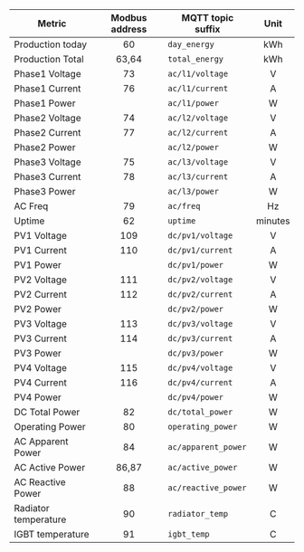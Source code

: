 |Metric|Modbus address|MQTT topic suffix|Unit|
|---|:-:|---|:-:|
|Production today|60|`day_energy`|kWh|
|Production Total|63,64|`total_energy`|kWh|
|Phase1 Voltage|73|`ac/l1/voltage`|V|
|Phase1 Current|76|`ac/l1/current`|A|
|Phase1 Power||`ac/l1/power`|W|
|Phase2 Voltage|74|`ac/l2/voltage`|V|
|Phase2 Current|77|`ac/l2/current`|A|
|Phase2 Power||`ac/l2/power`|W|
|Phase3 Voltage|75|`ac/l3/voltage`|V|
|Phase3 Current|78|`ac/l3/current`|A|
|Phase3 Power||`ac/l3/power`|W|
|AC Freq|79|`ac/freq`|Hz|
|Uptime|62|`uptime`|minutes|
|PV1 Voltage|109|`dc/pv1/voltage`|V|
|PV1 Current|110|`dc/pv1/current`|A|
|PV1 Power||`dc/pv1/power`|W|
|PV2 Voltage|111|`dc/pv2/voltage`|V|
|PV2 Current|112|`dc/pv2/current`|A|
|PV2 Power||`dc/pv2/power`|W|
|PV3 Voltage|113|`dc/pv3/voltage`|V|
|PV3 Current|114|`dc/pv3/current`|A|
|PV3 Power||`dc/pv3/power`|W|
|PV4 Voltage|115|`dc/pv4/voltage`|V|
|PV4 Current|116|`dc/pv4/current`|A|
|PV4 Power||`dc/pv4/power`|W|
|DC Total Power|82|`dc/total_power`|W|
|Operating Power|80|`operating_power`|W|
|AC Apparent Power|84|`ac/apparent_power`|W|
|AC Active Power|86,87|`ac/active_power`|W|
|AC Reactive Power|88|`ac/reactive_power`|W|
|Radiator temperature|90|`radiator_temp`|C|
|IGBT temperature|91|`igbt_temp`|C|
